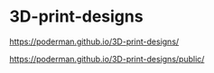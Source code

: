 # 3D-print-designs

https://poderman.github.io/3D-print-designs/

https://poderman.github.io/3D-print-designs/public/

